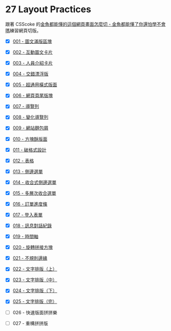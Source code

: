 # 27 Layout Practices

跟著 CSScoke 的[金魚都能懂的這個網頁畫面怎麼切 - 金魚都能懂了你還怕學不會嗎](https://ithelp.ithome.com.tw/users/20112550/ironman/2623)練習網頁切版。

- [x] [001 - 圖文滿版區塊](https://hwahii.github.io/27LayoutPractices/001-pic-and-text-full-page/)

- [x] [002 - 互動圖文卡片](https://hwahii.github.io/27LayoutPractices/002-interactive-cards/)

- [x] [003 - 人員介紹卡片](https://hwahii.github.io/27LayoutPractices/003-member-intro-cards/)

- [x] [004 - 交錯漂浮版](https://hwahii.github.io/27LayoutPractices/004-staggered-floating-boards/)

- [x] [005 - 超通用橫式版面](https://hwahii.github.io/27LayoutPractices/005-horizontal-cards/)

- [x] [006 - 網頁頁尾版塊](https://hwahii.github.io/27LayoutPractices/006-footer/)

- [x] [007 - 導覽列](https://hwahii.github.io/27LayoutPractices/007-navbar/)

- [x] [008 - 變化導覽列](https://hwahii.github.io/27LayoutPractices/008-changed-navbar/)

- [x] [009 - 網站麵包屑](https://hwahii.github.io/27LayoutPractices/009-breadcrumb/)

- [x] [010 - 方塊酥版面](https://hwahii.github.io/27LayoutPractices/010-square-cookies)

- [x] [011 - 破格式設計](https://hwahii.github.io/27LayoutPractices/011-break-box-design/)

- [x] [012 - 表格](https://hwahii.github.io/27LayoutPractices/012-table/)

- [x] [013 - 側邊選單](https://hwahii.github.io/27LayoutPractices/013-side-menu/)

- [x] [014 - 收合式側邊選單](https://hwahii.github.io/27LayoutPractices/014-collapsed-side-menu/)

- [x] [015 - 多層次收合選單](https://hwahii.github.io/27LayoutPractices/015-hierarchical-collapsed-side-menu/)

- [x] [016 - 訂單進度條](https://hwahii.github.io/27LayoutPractices/016-order-progress/)

- [x] [017 - 登入表單](https://hwahii.github.io/27LayoutPractices/017-login-form/)

- [x] [018 - 訊息對話紀錄](https://hwahii.github.io/27LayoutPractices/018-chat-dialog/)

- [x] [019 - 時間軸](https://hwahii.github.io/27LayoutPractices/019-timeline/)

- [x] [020 - 旋轉拼接方塊](https://hwahii.github.io/27LayoutPractices/020-rotated-squares/)

- [x] [021 - 不規則邊緣](https://hwahii.github.io/27LayoutPractices/021-irregular-edge/)

- [x] [022 - 文字排版（上）](https://hwahii.github.io/27LayoutPractices/022-text-layout-1/)

- [x] [023 - 文字排版（中）](https://hwahii.github.io/27LayoutPractices/023-text-layout-2/)

- [x] [024 - 文字排版（下）](https://hwahii.github.io/27LayoutPractices/024-text-layout-3/)

- [x] [025 - 文字排版（完）](https://hwahii.github.io/27LayoutPractices/025-text-layout-4/)

- [ ] 026 - 快速版面拼拼樂

- [ ] 027 - 重構拼拼版